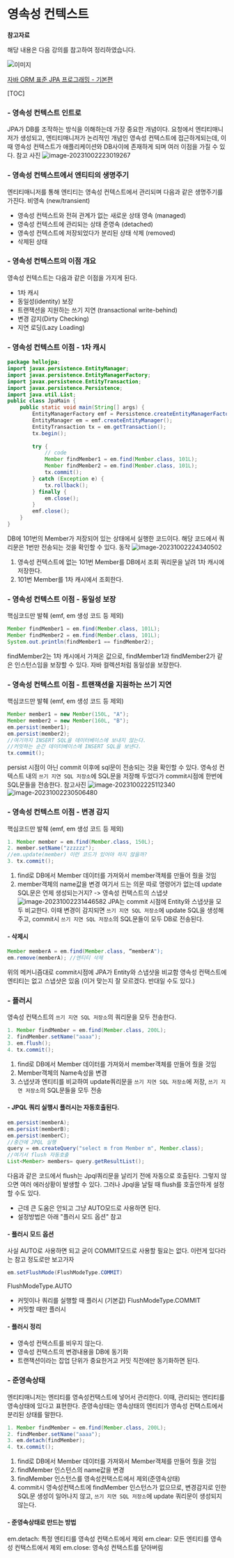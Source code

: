 # 영속성 컨텍스트

**참고자료**

해당 내용은 다음 강의를 참고하여 정리하였습니다.

![이미지](https://cdn.inflearn.com/public/courses/324109/course_cover/161476f8-f0b7-4b04-b293-ce648c2ea445/kyh_jsp.png)

[자바 ORM 표준 JPA 프로그래밍 - 기본편](https://www.inflearn.com/course/ORM-JPA-Basic/dashboard)



[TOC]
### - 영속성 컨텍스트 인트로
JPA가 DB를 조작하는 방식을 이해하는데 가장 중요한 개념이다.
요청에서 엔티티매니저가 생성되고, 엔티티매니저가 논리적인 개념인 영속성 컨텍스트에 접근하게되는데, 이때 영속성 컨텍스트가 애플리케이션와 DB사이에 존재하게 되며 여러 이점을 가질 수 있다.
참고 사진
![image-20231002223019267](img/image-20231002223019267.png)
### - 영속성 컨텍스트에서 엔티티의 생명주기
엔티티매니저를 통해 엔티티는 영속성 컨텍스트에서 관리되며 다음과 같은 생명주기를 가진다.
비영속 (new/transient)
- 영속성 컨텍스트와 전혀 관계가 없는 새로운 상태 
영속 (managed)
- 영속성 컨텍스트에 관리되는 상태 
준영속 (detached)
- 영속성 컨텍스트에 저장되었다가 분리된 상태 
삭제 (removed)
- 삭제된 상태
### - 영속성 컨텍스트의 이점 개요
영속성 컨텍스트는 다음과 같은 이점을 가지게 된다.
- 1차 캐시 
- 동일성(identity) 보장 
- 트랜잭션을 지원하는 쓰기 지연 (transactional write-behind) 
- 변경 감지(Dirty Checking) 
- 지연 로딩(Lazy Loading)
### - 영속성 컨텍스트 이점 - 1차 캐시
```java
package hellojpa;
import javax.persistence.EntityManager;
import javax.persistence.EntityManagerFactory;
import javax.persistence.EntityTransaction;
import javax.persistence.Persistence;
import java.util.List;
public class JpaMain {
    public static void main(String[] args) {
        EntityManagerFactory emf = Persistence.createEntityManagerFactory("hello");
        EntityManager em = emf.createEntityManager();
        EntityTransaction tx = em.getTransaction();
        tx.begin();
        
        try {
            // code
            Member findMember1 = em.find(Member.class, 101L);
            Member findMember2 = em.find(Member.class, 101L);
            tx.commit();
        } catch (Exception e) {
            tx.rollback();
        } finally {
            em.close();
        }
        emf.close();
    }
}
```
DB에 101번의 Member가 저장되어 있는 상태에서 실행한 코드이다.
해당 코드에서 쿼리문은 1번만 전송되는 것을 확인할 수 있다.
동작
![image-20231002224340502](img/image-20231002224340502.png)
1. 영속성 컨텍스트에 없는 101번 Member를 DB에서 조회 쿼리문을 날려 1차 캐시에 저장한다.
2. 101번 Member를 1차 캐시에서 조회한다.
### - 영속성 컨텍스트 이점 - 동일성 보장
핵심코드만 발췌 (emf, em 생성 코드 등 제외)
```java
Member findMember1 = em.find(Member.class, 101L);
Member findMember2 = em.find(Member.class, 101L);
System.out.println(findMember1 == findMember2);
```
findMember2는 1차 캐시에서 가져온 값으로,
findMember1과 findMember2가 같은 인스턴스임을 보장할 수 있다.
자바 컬렉션처럼 동일성을 보장한다.
### - 영속성 컨텍스트 이점 - 트랜잭션을 지원하는 쓰기 지연
핵심코드만 발췌 (emf, em 생성 코드 등 제외)
```java
Member member1 = new Member(150L, "A");
Member member2 = new Member(160L, "B");
em.persist(member1);
em.persist(member2);
//여기까지 INSERT SQL을 데이터베이스에 보내지 않는다.
//커밋하는 순간 데이터베이스에 INSERT SQL을 보낸다.
tx.commit();
```
persist 시점이 아닌 commit 이후에 sql문이 전송되는 것을 확인할 수 있다.
영속성 컨텍스트 내의 `쓰기 지연 SQL 저장소`에 SQL문을 저장해 두었다가 commit시점에 한번에 SQL문들을 전송한다.
참고사진
![image-20231002225112340](img/image-20231002225112340.png)
![image-20231002230506480](img/image-20231002230506480.png)
### - 영속성 컨텍스트 이점 - 변경 감지
핵심코드만 발췌 (emf, em 생성 코드 등 제외)
```java
1. Member member = em.find(Member.class, 150L);
2. member.setName("zzzzzz");
//em.update(member) 이런 코드가 있어야 하지 않을까?
3. tx.commit();
```
1. find로 DB에서 Member 데이터를 가져와서 member객체를 만들어 줬을 것임
2. member객체의 name값을 변경
여기서 드는 의문
따로 명령어가 없는데 update SQL문은 언제 생성되는거지?
-> 영속성 컨택스트의 스냅샷 
![image-20231002231446582](img/image-20231002231446582.png)
JPA는 commit 시점에 Entity와 스냅샷을 모두 비교한다.
이때 변경이 감지되면 `쓰기 지연 SQL 저장소`에 update SQL을 생성해주고, commit시 `쓰기 지연 SQL 저장소`의 SQL문들이 모두 DB로 전송된다.
#### - 삭제시
```java
Member memberA = em.find(Member.class, “memberA");
em.remove(memberA); //엔티티 삭제
```
위의 메커니즘대로 commit시점에 JPA가 Entity와 스냅샷을 비교함
영속성 컨택스트에 엔티티는 없고 스냅샷은 있음 (이거 맞는지 잘 모르겠다. 반대일 수도 있다.)
### - 플러시
영속성 컨택스트의 `쓰기 지연 SQL 저장소`의 쿼리문을 모두 전송한다.
```java
1. Member findMember = em.find(Member.class, 200L);
2. findMember.setName("aaaa");
3. em.flush();
4. tx.commit();
```
1. find로 DB에서 Member 데이터를 가져와서 member객체를 만들어 줬을 것임
2. Member객체의 Name속성을 변경
3. 스냅샷과 엔티티를 비교하여 update쿼리문을 `쓰기 지연 SQL 저장소`에 저장, `쓰기 지연 저장소`의 SQL문들을 모두 전송
#### - JPQL 쿼리 실행시 플러시는 자동호출된다.
```java
em.persist(memberA);
em.persist(memberB);
em.persist(memberC);
//중간에 JPQL 실행
query = em.createQuery("select m from Member m", Member.class);
//여기서 flush 자동호출
List<Member> members= query.getResultList();
```
다음과 같은 코드에서 flush는 Jpql쿼리문을 날리기 전에 자동으로 호출된다.
그렇지 않으면 여러 에러상황이 발생할 수 있다.
그러나 Jpql을 날릴 때 flush를 호출안하게 설정할 수도 있다.
- 근데 큰 도움은 안되고 그냥 AUTO모드로 사용하면 된다.
- 설정방법은 아래 "플러시 모드 옵션" 참고
#### - 플러시 모드 옵션
사실 AUTO로 사용하면 되고 굳이 COMMIT모드로 사용할 필요는 없다.
이런게 있다라는 참고 정도로만 보고가자
```java
em.setFlushMode(FlushModeType.COMMIT)
```
FlushModeType.AUTO
- 커밋이나 쿼리를 실행할 때 플러시 (기본값) 
FlushModeType.COMMIT
- 커밋할 때만 플러시
#### - 플러시 정리
- 영속성 컨택스트를 비우지 않는다.
- 영속성 컨택스트의 변경내용을 DB에 동기화
- 트랜잭션이라는 잡업 단위가 중요한거고 커밋 직전에만 동기화하면 된다.
### - 준영속상태
엔티티매니저는 엔티티를 영속성컨택스트에 넣어서 관리한다. 이때, 관리되는 엔티티를 영속상태에 있다고 표현한다. 
준영속상태는 영속상태의 엔티티가 영속성 컨택스트에서 분리된 상태를 말한다.
```java
1. Member findMember = em.find(Member.class, 200L);
2. findMember.setName("aaaa");
3. em.detach(findMember);
4. tx.commit();
```
1. find로 DB에서 Member 데이터를 가져와서 Member객체를 만들어 줬을 것임
2. findMember 인스턴스의 name값을 변경
3. findMember 인스턴스를 영속성컨택스트에서 제외(준영속상태)
4. commit시 영속성컨택스트에 findMember 인스턴스가 없으므로, 변경감지로 인한 SQL문 생성이 일어나지 않고, `쓰기 지연 SQL 저장소`에 update 쿼리문이 생성되지 않는다.
#### - 준영속상태로 만드는 방법
em.detach: 특정 엔티티를 영속성 컨택스트에서 제외
em.clear: 모든 엔티티를 영속성 컨택스트에서 제외
em.close: 영속성 컨택스트를 닫아버림